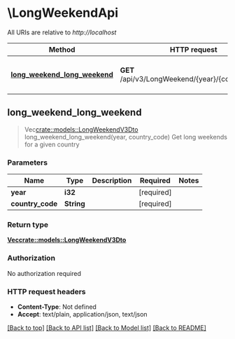 # \LongWeekendApi

All URIs are relative to *http://localhost*

Method | HTTP request | Description
------------- | ------------- | -------------
[**long_weekend_long_weekend**](LongWeekendApi.md#long_weekend_long_weekend) | **GET** /api/v3/LongWeekend/{year}/{countryCode} | Get long weekends for a given country



## long_weekend_long_weekend

> Vec<crate::models::LongWeekendV3Dto> long_weekend_long_weekend(year, country_code)
Get long weekends for a given country

### Parameters


Name | Type | Description  | Required | Notes
------------- | ------------- | ------------- | ------------- | -------------
**year** | **i32** |  | [required] |
**country_code** | **String** |  | [required] |

### Return type

[**Vec<crate::models::LongWeekendV3Dto>**](LongWeekendV3Dto.md)

### Authorization

No authorization required

### HTTP request headers

- **Content-Type**: Not defined
- **Accept**: text/plain, application/json, text/json

[[Back to top]](#) [[Back to API list]](../README.md#documentation-for-api-endpoints) [[Back to Model list]](../README.md#documentation-for-models) [[Back to README]](../README.md)

